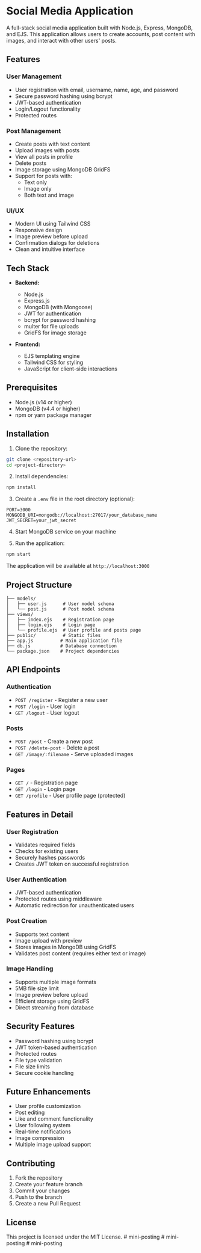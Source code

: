 # Social Media Application

A full-stack social media application built with Node.js, Express, MongoDB, and EJS. This application allows users to create accounts, post content with images, and interact with other users' posts.

## Features

### User Management
- User registration with email, username, name, age, and password
- Secure password hashing using bcrypt
- JWT-based authentication
- Login/Logout functionality
- Protected routes

### Post Management
- Create posts with text content
- Upload images with posts
- View all posts in profile
- Delete posts
- Image storage using MongoDB GridFS
- Support for posts with:
  - Text only
  - Image only
  - Both text and image

### UI/UX
- Modern UI using Tailwind CSS
- Responsive design
- Image preview before upload
- Confirmation dialogs for deletions
- Clean and intuitive interface

## Tech Stack

- **Backend:**
  - Node.js
  - Express.js
  - MongoDB (with Mongoose)
  - JWT for authentication
  - bcrypt for password hashing
  - multer for file uploads
  - GridFS for image storage

- **Frontend:**
  - EJS templating engine
  - Tailwind CSS for styling
  - JavaScript for client-side interactions

## Prerequisites

- Node.js (v14 or higher)
- MongoDB (v4.4 or higher)
- npm or yarn package manager

## Installation

1. Clone the repository:
```bash
git clone <repository-url>
cd <project-directory>
```

2. Install dependencies:
```bash
npm install
```

3. Create a `.env` file in the root directory (optional):
```env
PORT=3000
MONGODB_URI=mongodb://localhost:27017/your_database_name
JWT_SECRET=your_jwt_secret
```

4. Start MongoDB service on your machine

5. Run the application:
```bash
npm start
```

The application will be available at `http://localhost:3000`

## Project Structure

```
├── models/
│   ├── user.js      # User model schema
│   └── post.js      # Post model schema
├── views/
│   ├── index.ejs    # Registration page
│   ├── login.ejs    # Login page
│   └── profile.ejs  # User profile and posts page
├── public/          # Static files
├── app.js          # Main application file
├── db.js           # Database connection
└── package.json    # Project dependencies
```

## API Endpoints

### Authentication
- `POST /register` - Register a new user
- `POST /login` - User login
- `GET /logout` - User logout

### Posts
- `POST /post` - Create a new post
- `POST /delete-post` - Delete a post
- `GET /image/:filename` - Serve uploaded images

### Pages
- `GET /` - Registration page
- `GET /login` - Login page
- `GET /profile` - User profile page (protected)

## Features in Detail

### User Registration
- Validates required fields
- Checks for existing users
- Securely hashes passwords
- Creates JWT token on successful registration

### User Authentication
- JWT-based authentication
- Protected routes using middleware
- Automatic redirection for unauthenticated users

### Post Creation
- Supports text content
- Image upload with preview
- Stores images in MongoDB using GridFS
- Validates post content (requires either text or image)

### Image Handling
- Supports multiple image formats
- 5MB file size limit
- Image preview before upload
- Efficient storage using GridFS
- Direct streaming from database

## Security Features

- Password hashing using bcrypt
- JWT token-based authentication
- Protected routes
- File type validation
- File size limits
- Secure cookie handling

## Future Enhancements

- User profile customization
- Post editing
- Like and comment functionality
- User following system
- Real-time notifications
- Image compression
- Multiple image upload support

## Contributing

1. Fork the repository
2. Create your feature branch
3. Commit your changes
4. Push to the branch
5. Create a new Pull Request

## License

This project is licensed under the MIT License. #   m i n i - p o s t i n g  
 #   m i n i - p o s t i n g  
 #   m i n i - p o s t i n g  
 